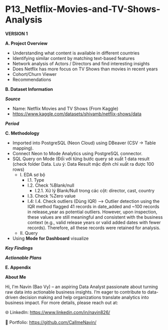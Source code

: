 # P13_Netflix-Movies-and-TV-Shows-Analysis

**VERSION 1**

**A. Project Overview**

- Understanding what content is available in different countries
- Identifying similar content by matching text-based features
- Network analysis of Actors / Directors and find interesting insights
- Does Netflix has more focus on TV Shows than movies in recent years
- Cohort/Churn Viewer
- Recommendations

**B. Dataset Information**

_**Source**_

- Name: Netflix Movies and TV Shows (From Kaggle)
- https://www.kaggle.com/datasets/shivamb/netflix-shows/data 

_**Period**_

**C. Methodology**

- Imported into PostgreSQL (Neon Cloud) using DBeaver (CSV → Table mapping).
- Connect Neon to Mode Analytics using PostgreSQL connector.
- SQL Query on Mode (Đối với từng bước query sẽ xuất 1 data result (check folder Data. Lưu ý: Data Result mặc định chỉ xuất ra được 100 rows)
  + I. EDA sơ bộ
    - I.1. Type
    - I.2. Check %Blank/null
      + I.2.1. Xử lý Blank/Null trong các cột: director, cast, country
    - I.3. Check %Zero value
    - I.4: I.4. Check outliers (Dùng IQR)
      --> Outlier detection using the IQR method flagged 41 records in date_added and ~100 records in release_year as potential outliers. However, upon inspection, these values are still meaningful and consistent with the business context (e.g., valid release years or valid added dates with fewer records). Therefore, all these records were retained for analysis.
  + II. Query
- Using **Mode for Dashboard** visualize

_**Key Findings**_

_**Actionable Plans**_

**E. Appendix**

**About Me**

Hi, I'm Navin (Bao Vy) – an aspiring Data Analyst passionate about turning raw data into actionable business insights. I’m eager to contribute to data-driven decision making and help organizations translate analytics into business impact. For more details, please reach out at:

🌐 LinkedIn: https://www.linkedin.com/in/navin826/

📂 Portfolio: https://github.com/CallmeNavin/
